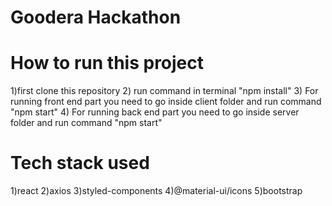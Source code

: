 # Goodera Hackathon

# How to run this project
1)first clone this repository
2) run command in terminal "npm install"
3) For running front end part you need to go inside client folder and run command "npm start"
4) For running back end part you need to go inside server folder and run command "npm start"

# Tech stack used
1)react
2)axios
3)styled-components
4)@material-ui/icons
5)bootstrap

